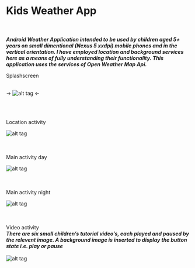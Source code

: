 
# Kids Weather App
<br><br>
***Android Weather Application intended to be used by children aged 5+ years on small dimentional (Nexus 5 xxdpi) mobile phones and in the vertical orientation.
I have employed location and background services here as a means of fully understanding their functionality.
This application uses the services of Open Weather Map Api.***

Splashscreen
<br><br>

-> ![alt tag](https://github.com/iluso-6/Kids-Weather-App/blob/master/screenshots/splash.png?raw=true?raw=true) <-

<br><br>

Location activity

![alt tag](https://github.com/iluso-6/Kids-Weather-App/blob/master/screenshots/location.png?raw=true?raw=true)


<br><br>
Main activity day

![alt tag](https://github.com/iluso-6/Kids-Weather-App/blob/master/screenshots/main_day.png?raw=true?raw=true)

<br><br>
Main activity night

![alt tag](https://github.com/iluso-6/Kids-Weather-App/blob/master/screenshots/main_night.png?raw=true?raw=true)

<br><br>
Video activity
<br>
***There are six small children’s tutorial video’s, each played and paused by the relevent image. A background image is inserted to display the button state i.e. play or pause***
<br><br>
![alt tag](https://github.com/iluso-6/Kids-Weather-App/blob/master/screenshots/video.png?raw=true?raw=true)
